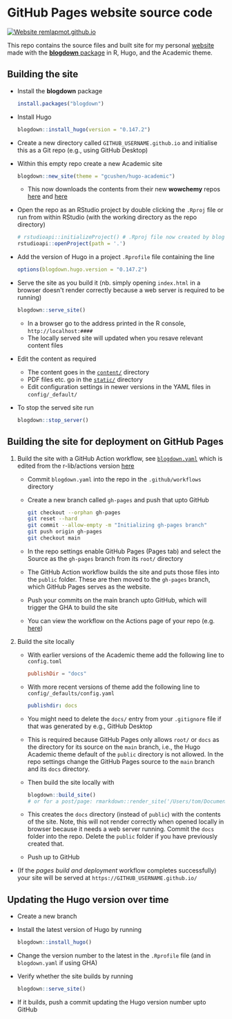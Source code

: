 # GitHub Pages website source code

[![Website remlapmot.github.io](https://img.shields.io/website-up-down-green-red/https/remlapmot.github.io.svg)](https://remlapmot.github.io/)

This repo contains the source files and built site for my personal [website](https://remlapmot.github.io) made with the [**blogdown** package](https://bookdown.org/yihui/blogdown/) in R, Hugo, and the Academic theme.

## Building the site

- Install the **blogdown** package

  ```r
  install.packages("blogdown")
  ```

- Install Hugo

  ```r
  blogdown::install_hugo(version = "0.147.2")
  ```

- Create a new directory called `GITHUB_USERNAME.github.io` and initialise this as a Git repo (e.g., using GitHub Desktop)
- Within this empty repo create a new Academic site

  ```r
  blogdown::new_site(theme = "gcushen/hugo-academic")
  ```
  
  - This now downloads the contents from their new **wowchemy** repos [here](https://github.com/wowchemy/starter-hugo-academic) and [here](https://github.com/wowchemy/wowchemy-hugo-modules)
- Open the repo as an RStudio project by double clicking the `.Rproj` file or run from within RStudio (with the working directory as the repo directory)
  
  ```r
  # rstudioapi::initializeProject() # .Rproj file now created by blogdown::new_site()
  rstudioapi::openProject(path = '.')
  ```

- Add the version of Hugo in a project `.Rprofile` file containing the line

  ```r
  options(blogdown.hugo.version = "0.147.2")
  ```

- Serve the site as you build it (nb. simply opening `index.html` in a browser doesn't render correctly because a web server is required to be running)

  ```r
  blogdown::serve_site()
  ```
  
  - In a browser go to the address printed in the R console, `http://localhost:####`
  - The locally served site will updated when you resave relevant content files
- Edit the content as required
  - The content goes in the [`content/`](content) directory
  - PDF files etc. go in the [`static/`](static) directory
  - Edit configuration settings in newer versions in the YAML files in `config/_default/`
- To stop the served site run

  ```r
  blogdown::stop_server()
  ```

## Building the site for deployment on GitHub Pages

1. Build the site with a GitHub Action workflow, see [`blogdown.yaml`](.github/workflows/blogdown.yaml) which is edited from the r-lib/actions version [here](https://github.com/r-lib/actions/blob/v2-branch/examples/blogdown.yaml)
   - Commit `blogdown.yaml` into the repo in the `.github/workflows` directory
   - Create a new branch called `gh-pages` and push that upto GitHub

     ```bash
     git checkout --orphan gh-pages
     git reset --hard
     git commit --allow-empty -m "Initializing gh-pages branch"
     git push origin gh-pages
     git checkout main
     ```
  
   - In the repo settings enable GitHub Pages (Pages tab) and select the Source as the `gh-pages` branch from its `root/` directory
   - The GitHub Action workflow builds the site and puts those files into the `public` folder. These are then moved to the `gh-pages` branch, which GitHub Pages serves as the website.
   - Push your commits on the main branch upto GitHub, which will trigger the GHA to build the site
   - You can view the workflow on the Actions page of your repo (e.g. [here](https://github.com/remlapmot/remlapmot.github.io/actions))
2. Build the site locally
   - With earlier versions of the Academic theme add the following line to `config.toml`
  
     ```toml
     publishDir = "docs"
     ```
  
   - With more recent versions of theme add the following line to `config/_defaults/config.yaml`
  
     ```yaml
     publishdir: docs
     ```
  
   - You might need to delete the `docs/` entry from your `.gitignore` file if that was generated by e.g., GitHub Desktop
   - This is required because GitHub Pages only allows `root/` or `docs` as the directory for its source on the `main` branch, i.e., the Hugo Academic theme default of the `public` directory is not allowed. In the repo settings change the GitHub Pages source to the `main` branch and its `docs` directory.
   - Then build the site locally with
  
     ```r
     blogdown::build_site()
     # or for a post/page: rmarkdown::render_site('/Users/tom/Documents/GitHub/remlapmot.github.io/content/post/2025-03-08-amend-commit-messages/index.en.Rmd',  encoding = 'UTF-8')
     ```
  
   - This creates the `docs` directory (instead of `public`) with the contents of the site. Note, this will not render correctly when opened locally in browser because it needs a web server running. Commit the `docs` folder into the repo. Delete the `public` folder if you have previously created that.
   - Push up to GitHub

- (If the _pages build and deployment_ workflow completes successfully) your site will be served at `https://GITHUB_USERNAME.github.io/`

## Updating the Hugo version over time

- Create a new branch
- Install the latest version of Hugo by running

  ```r
  blogdown::install_hugo()
  ```

- Change the version number to the latest in the `.Rprofile` file (and in `blogdown.yaml` if using GHA)
- Verify whether the site builds by running

  ```r
  blogdown::serve_site()
  ```

- If it builds, push a commit updating the Hugo version number upto GitHub
